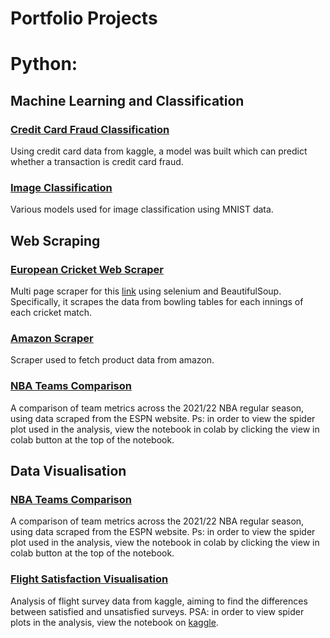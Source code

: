 # Portfolio Projects

# Python:
## Machine Learning and Classification
### [Credit Card Fraud Classification](https://github.com/felixM2020/Credit-Card-Fraud-Classification)
Using credit card data from kaggle, a model was built which can predict whether a transaction is credit card fraud.

### [Image Classification](https://github.com/felixM2020/MNIST-Classification)
Various models used for image classification using MNIST data.


## Web Scraping
### [European Cricket Web Scraper](https://github.com/felixM2020/ecn_t10_scorecard_scraper)
Multi page scraper for this [link](https://www.sportsadda.com/cricket/series/european-championship-2021-1991/scores-fixtures) using selenium and BeautifulSoup.
Specifically, it scrapes the data from bowling tables for each innings of each cricket match.


### [Amazon Scraper](https://github.com/felixM2020/Amazon-Scraper)
Scraper used to fetch product data from amazon.

### [NBA Teams Comparison](https://github.com/felixM2020/NBA_Team_Comparison)
A comparison of team metrics across the 2021/22 NBA regular season, using data scraped from the ESPN website. 
Ps: in order to view the spider plot used in the analysis, view the notebook in colab by clicking the view in colab button at the top of the notebook.

## Data Visualisation
### [NBA Teams Comparison](https://github.com/felixM2020/NBA_Team_Comparison)
A comparison of team metrics across the 2021/22 NBA regular season, using data scraped from the ESPN website. 
Ps: in order to view the spider plot used in the analysis, view the notebook in colab by clicking the view in colab button at the top of the notebook.

### [Flight Satisfaction Visualisation](https://github.com/felixM2020/Flight-Surveys-Analysis)
Analysis of flight survey data from kaggle, aiming to find the differences between satisfied and unsatisfied surveys.
PSA: in order to view spider plots in the analysis, view the notebook on [kaggle](https://www.kaggle.com/code/felixbennett/flight-satisfaction-analysis).
